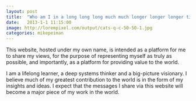 ```yaml
---
layout: post
title:  "Who am I in a long long long much much longer longer longer title?"
date:   2013-1-1 11:15:00
image: http://lorempixel.com/output/cats-q-c-50-50-1.jpg
categories: mikepeiman
---
```


<p class="lead-paragraph"><span class="dropcap-box"><span class="dropcap">T</span></span>his website, hosted under my own name, is intended as a platform for me to share my views, for the purpose of representing myself as truly as possible, and importantly, as a platform for providing value to the world.</p>

I am a lifelong learner, a deep systems thinker and a big-picture visionary. I believe much of my greatest contribution to the world is in the form of my insights and ideas. I expect that the messages I share via this website will become a major piece of my work in the world.